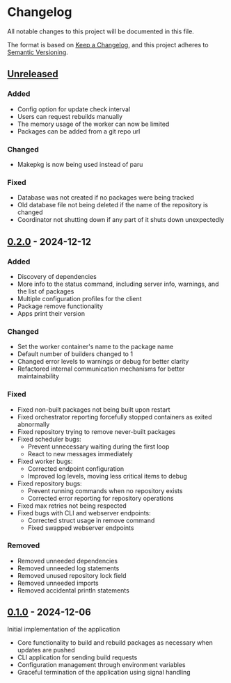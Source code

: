 # Changelog

All notable changes to this project will be documented in this file.

The format is based on [Keep a Changelog](https://keepachangelog.com/en/1.1.0/),
and this project adheres to [Semantic Versioning](https://semver.org/spec/v2.0.0.html).

## [Unreleased]

### Added

- Config option for update check interval
- Users can request rebuilds manually
- The memory usage of the worker can now be limited
- Packages can be added from a git repo url

### Changed

- Makepkg is now being used instead of paru

### Fixed

- Database was not created if no packages were being tracked
- Old database file not being deleted if the name of the repository is changed
- Coordinator not shutting down if any part of it shuts down unexpectedly

## [0.2.0] - 2024-12-12

### Added

- Discovery of dependencies
- More info to the status command, including server info, warnings, and the list of packages
- Multiple configuration profiles for the client
- Package remove functionality
- Apps print their version

### Changed

- Set the worker container's name to the package name
- Default number of builders changed to 1
- Changed error levels to warnings or debug for better clarity
- Refactored internal communication mechanisms for better maintainability

### Fixed

- Fixed non-built packages not being built upon restart
- Fixed orchestrator reporting forcefully stopped containers as exited abnormally
- Fixed repository trying to remove never-built packages
- Fixed scheduler bugs:
    - Prevent unnecessary waiting during the first loop
    - React to new messages immediately
- Fixed worker bugs:
    - Corrected endpoint configuration
    - Improved log levels, moving less critical items to debug
- Fixed repository bugs:
    - Prevent running commands when no repository exists
    - Corrected error reporting for repository operations
- Fixed max retries not being respected
- Fixed bugs with CLI and webserver endpoints:
    - Corrected struct usage in remove command
    - Fixed swapped webserver endpoints

### Removed

- Removed unneeded dependencies
- Removed unneeded log statements
- Removed unused repository lock field
- Removed unneeded imports
- Removed accidental println statements

## [0.1.0] - 2024-12-06

Initial implementation of the application

- Core functionality to build and rebuild packages as necessary when updates are pushed
- CLI application for sending build requests
- Configuration management through environment variables
- Graceful termination of the application using signal handling

[Unreleased]: https://git.techmayhem.net/techMayhem/archie/compare/v0.2.0...HEAD
[0.2.0]: https://git.techmayhem.net/techMayhem/archie/compare/v0.1.0...v0.2.0
[0.1.0]: https://git.techmayhem.net/techMayhem/archie/releases/tag/v0.1.0
